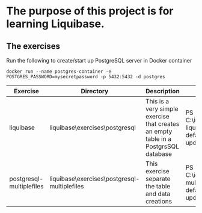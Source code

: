 # The purpose of this project is for learning Liquibase.

## The exercises
Run the following to create/start up PostgreSQL server in Docker container
```
docker run --name postgres-container -e POSTGRES_PASSWORD=mysecretpassword -p 5432:5432 -d postgres
```

| Exercise  | Directory | Description | Command |
| ------------- | ------------- | ------------- | ------------- |
| liquibase  | liquibase\exercises\postgresql  | This is a very simple exercise that creates an empty table in a PostgrsSQL database | PS C:\idev\liquibase\exercises\postgresql> liquibase --defaultsFile=liquibase.properties update |
| postgresql-multiplefiles  | liquibase\exercises\postgresql-multiplefiles | This exercise separate the table and data creations | PS C:\idev\liquibase\exercises\postgresql-multiplefiles> liquibase --defaultsFile=liquibase.properties update | 
